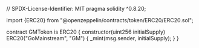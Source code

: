 // SPDX-License-Identifier: MIT
pragma solidity ^0.8.20;

import {ERC20} from "@openzeppelin/contracts/token/ERC20/ERC20.sol";

contract GMToken is ERC20 {
    constructor(uint256 initialSupply) ERC20("GoMainstream", "GM") {
        _mint(msg.sender, initialSupply);
    }
}
